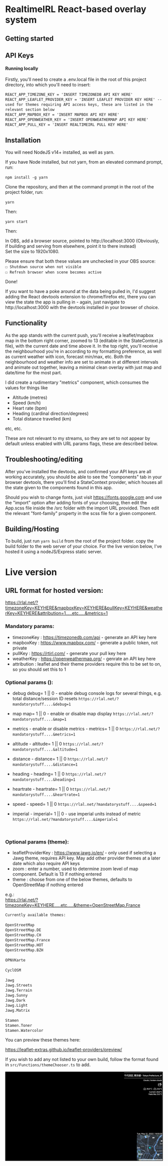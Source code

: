 # RealtimeIRL React-based overlay system

## Getting started

## API Keys

#### Running locally

Firstly, you'll need to create a .env.local file in the root of this project directory, into which you'll need to insert:

```
REACT_APP_TIMEZONE_KEY = 'INSERT TIMEZONEDB API KEY HERE'
REACT_APP_LEAFLET_PROVIDER_KEY = 'INSERT LEAFLET PROVIDER KEY HERE' -- used for themes requiring API access keys, these are listed in the relevant section below
REACT_APP_MAPBOX_KEY = 'INSERT MAPBOX API KEY HERE'
REACT_APP_OPENWEATHER_KEY = 'INSERT OPENWEATHERMAP API KEY HERE'
REACT_APP_PULL_KEY = 'INSERT REALTIMEIRL PULL KEY HERE'
```

## Installation

You will need NodeJS v14+ installed, as well as yarn.

If you have Node installed, but not yarn, from an elevated command prompt, run:

`npm install -g yarn`

Clone the repository, and then at the command prompt in the root of the project folder, run:

`yarn`

Then:

`yarn start`

Then:

In OBS, add a browser source, pointed to http://localhost:3000 (Obviously, if building and serving from elsewhere, point it to there instead)  
Set the size to 1920x1080.

Please ensure that both these values are unchecked in your OBS source:  
`☐ Shutdown source when not visible`  
`☐ Refresh browser when scene becomes active`

Done!

If you want to have a poke around at the data being pulled in, I'd suggest adding the React devtools extension to chrome/firefox etc, there you can view the state the app is pulling in - again, just navigate to http://localhost:3000 with the devtools installed in your browser of choice.

## Functionality

As the app stands with the current push, you'll receive a leaflet/mapbox map in the bottom right corner, zoomed to 13 (editable in the StateContext.js file), with the current date and time above it. In the top right, you'll receive the neighbourhood you're in according to my formatting preference, as well as current weather with icon, forecast min/max, etc. Both the neighbourhood and weather info are set to animate in at different intervals and animate out together, leaving a minimal clean overlay with just map and date/time for the most part.

I did create a rudimentary "metrics" component, which consumes the values for things like

- Altitude (metres)
- Speed (km/h)
- Heart rate (bpm)
- Heading (cardinal direction/degrees)
- Total distance travelled (km)

etc, etc.

These are not relevant to my streams, so they are set to not appear by default unless enabled with URL params flags, these are described below.

## Troubleshooting/editing

After you've installed the devtools, and confirmed your API keys are all working accurately, you should be able to see the "components" tab in your browser devtools, there you'll find a StateContext provider, which houses all the state given to the components found in this app.

Should you wish to change fonts, just visit https://fonts.google.com and use the "import" option after adding fonts of your choosing, then edit the App.scss file inside the /src folder with the import URL provided. Then edit the relevant "font-family" property in the scss file for a given component.

## Building/Hosting

To build, just run `yarn build` from the root of the project folder. copy the build folder to the web server of your choice. For the live version below, I've hosted it using a nodeJS/Express static server.

# Live version

## URL format for hosted version:

https://rlal.net/?timezoneKey=KEYHERE&mapboxKey=KEYHERE&pullKey=KEYHERE&weatherKey=KEYHERE&attribution=1.....etc.....&metrics=1

### Mandatory params:

- timezoneKey : https://timezonedb.com/api - generate an API key here
- mapboxKey : https://www.mapbox.com/ - generate a public token, not private
- pullKey : https://rtirl.com/ - generate your pull key here
- weatherKey : https://openweathermap.org/ - genrate an API key here
- attribution : leaflet and their theme providers require this to be set to on, so you should set this to 1

### Optional params ():

- debug debug= 1 || 0 - enable debug console logs for several things, e.g. total distance/session ID resets
  `https://rlal.net/?mandatorystuff....&debug=1`

- map map= 1 || 0 - enable or disable map display
  `https://rlal.net/?mandatorystuff....&map=1`

- metrics - enable or disable metrics - metrics= 1 || 0
  `https://rlal.net/?mandatorystuff....&metrics=1`

- altitude - altitude= 1 || 0
  `https://rlal.net/?mandatorystuff....&altitude=1`

- distance - distance= 1 || 0
  `https://rlal.net/?mandatorystuff....&distance=1`

- heading - heading= 1 || 0
  `https://rlal.net/?mandatorystuff....&heading=1`

- heartrate - heartrate= 1 || 0
  `https://rlal.net/?mandatorystuff....&heartrate=1`

- speed - speed= 1 || 0
  `https://rlal.net/?mandatorystuff....&speed=1`

- imperial - imperial= 1 || 0 - use imperial units instead of metric
  `https://rlal.net/?mandatorystuff....&imperial=1`

<br/>

### Optional params (theme):

- leafletProviderKey : https://www.jawg.io/en/ - only used if selecting a Jawg theme, requires API key. May add other provider themes at a later date which also require API keys
- zoom : enter a number, used to determine zoom level of map component. Default is 13 if nothing entered
- theme : choose from one of the below themes, defaults to OpenStreetMap if nothing entered

e.g.:  
https://rlal.net/?timezoneKey=KEYHERE.....etc.....&theme=OpenStreetMap.France

```
Currently available themes:

OpenStreetMap
OpenStreetMap.DE
OpenStreetMap.CH
OpenStreetMap.France
OpenStreetMap.HOT
OpenStreetMap.BZH

OPNVKarte

CyclOSM

Jawg
Jawg.Streets
Jawg.Terrain
Jawg.Sunny
Jawg.Dark
Jawg.Light
Jawg.Matrix

Stamen
Stamen.Toner
Stamen.Watercolor
```

You can preview these themes here:

https://leaflet-extras.github.io/leaflet-providers/preview/

If you wish to add any not listed to your own build, follow the format found in `src/Functions/themeChooser.ts` to add.

![](default.png)
